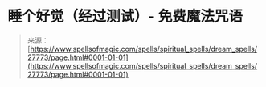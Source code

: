 <!--yml

category: 未分类

date: 2024-06-12 19:17:10

-->

# 睡个好觉（经过测试）- 免费魔法咒语

> 来源：[https://www.spellsofmagic.com/spells/spiritual_spells/dream_spells/27773/page.html#0001-01-01](https://www.spellsofmagic.com/spells/spiritual_spells/dream_spells/27773/page.html#0001-01-01)

